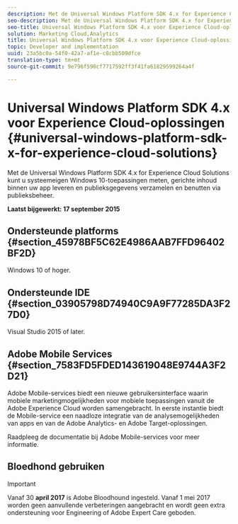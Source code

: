 ```yaml
---
description: Met de Universal Windows Platform SDK 4.x for Experience Cloud Solutions kunt u systeemeigen Windows 10-toepassingen meten, gerichte inhoud binnen uw app leveren en publieksgegevens verzamelen en benutten via publieksbeheer.
seo-description: Met de Universal Windows Platform SDK 4.x for Experience Cloud Solutions kunt u systeemeigen Windows 10-toepassingen meten, gerichte inhoud binnen uw app leveren en publieksgegevens verzamelen en benutten via publieksbeheer.
seo-title: Universal Windows Platform SDK 4.x voor Experience Cloud-oplossingen
solution: Marketing Cloud,Analytics
title: Universal Windows Platform SDK 4.x voor Experience Cloud-oplossingen
topic: Developer and implementation
uuid: 23a5bc0a-54f0-42a7-af1e-c8cbb509dfce
translation-type: tm+mt
source-git-commit: 9e796f590cf7717592ff3f41fa61829599264a4f

---
```



# Universal Windows Platform SDK 4.x voor Experience Cloud-oplossingen {#universal-windows-platform-sdk-x-for-experience-cloud-solutions}

Met de Universal Windows Platform SDK 4.x for Experience Cloud Solutions kunt u systeemeigen Windows 10-toepassingen meten, gerichte inhoud binnen uw app leveren en publieksgegevens verzamelen en benutten via publieksbeheer.

**Laatst bijgewerkt: 17 september 2015**

## Ondersteunde platforms {#section_45978BF5C62E4986AAB7FFD96402BF2D}

Windows 10 of hoger.

## Ondersteunde IDE {#section_03905798D74940C9A9F77285DA3F27D0}

Visual Studio 2015 of later.

## Adobe Mobile Services {#section_7583FD5FDED143619048E9744A3F2D21}

Adobe Mobile-services biedt een nieuwe gebruikersinterface waarin mobiele marketingmogelijkheden voor mobiele toepassingen vanuit de Adobe Experience Cloud worden samengebracht. In eerste instantie biedt de Mobile-service een naadloze integratie van de analysemogelijkheden van apps en van de Adobe Analytics- en Adobe Target-oplossingen.

Raadpleeg de documentatie bij [](/help/using/home.md)Adobe Mobile-services voor meer informatie.

## Bloedhond gebruiken

>[!IMPORTANT]
>
>Vanaf 30 **april 2017** is Adobe Bloodhound ingesteld. Vanaf 1 mei 2017 worden geen aanvullende verbeteringen aangebracht en wordt geen extra ondersteuning voor Engineering of Adobe Expert Care geboden.
